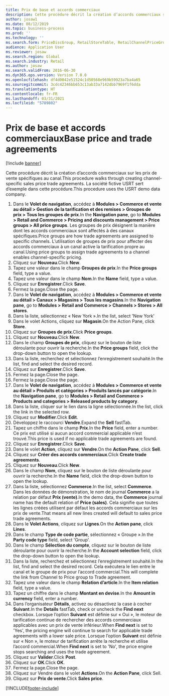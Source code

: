 ```yaml
---
title: Prix de base et accords commerciaux
description: Cette procédure décrit la création d’accords commerciaux sur les prix de vente spécifiques au canal.
author: josaw1
ms.date: 08/12/2019
ms.topic: business-process
ms.prod: ''
ms.technology: ''
ms.search.form: PriceDiscGroup, RetailStoreTable, RetailChannelPriceGroup, EcoResProductDetailsExtended, PriceDiscAdmTable, PriceDiscAdm
audience: Application User
ms.reviewer: josaw
ms.search.region: Global
ms.search.industry: Retail
ms.author: josaw
ms.search.validFrom: 2016-06-30
ms.dyn365.ops.version: Version 7.0.0
ms.openlocfilehash: df4d0042e51524c1d50568e969b59923a7ba4a65
ms.sourcegitcommit: 3cdc42346bb653c13ab33a7142dbb7969f1f6dda
ms.translationtype: HT
ms.contentlocale: fr-FR
ms.lasthandoff: 03/31/2021
ms.locfileid: "5789802"
---
```

# <a name="base-price-and-trade-agreements"></a><span data-ttu-id="f96d1-103">Prix de base et accords commerciaux</span><span class="sxs-lookup"><span data-stu-id="f96d1-103">Base price and trade agreements</span></span>

[!include [banner](../includes/banner.md)]

<span data-ttu-id="f96d1-104">Cette procédure décrit la création d’accords commerciaux sur les prix de vente spécifiques au canal.</span><span class="sxs-lookup"><span data-stu-id="f96d1-104">This procedure walks through creating channel-specific sales price trade agreements.</span></span> <span data-ttu-id="f96d1-105">La société fictive USRT sert d’exemple dans cette procédure.</span><span class="sxs-lookup"><span data-stu-id="f96d1-105">This procedure uses the USRT demo data company.</span></span>

1. <span data-ttu-id="f96d1-106">Dans le **Volet de navigation**, accédez à **Modules > Commerce et vente au détail > Gestion de la tarification et des remises > Groupes de prix > Tous les groupes de prix**.</span><span class="sxs-lookup"><span data-stu-id="f96d1-106">In the **Navigation pane**, go to **Modules > Retail and Commerce > Pricing and discounts management > Price groups > All price groups**.</span></span> <span data-ttu-id="f96d1-107">Les groupes de prix désignent la manière dont les accords commerciaux sont affectés à des canaux spécifiques.</span><span class="sxs-lookup"><span data-stu-id="f96d1-107">Price groups are how trade agreements are assigned to specific channels.</span></span> <span data-ttu-id="f96d1-108">L’utilisation de groupes de prix pour affecter des accords commerciaux à un canal active la tarification propre au canal.</span><span class="sxs-lookup"><span data-stu-id="f96d1-108">Using price groups to assign trade agreements to a channel enables channel-specific pricing.</span></span>  
2. <span data-ttu-id="f96d1-109">Cliquez sur **Nouveau**.</span><span class="sxs-lookup"><span data-stu-id="f96d1-109">Click **New**.</span></span>
3. <span data-ttu-id="f96d1-110">Tapez une valeur dans le champ **Groupes de prix**.</span><span class="sxs-lookup"><span data-stu-id="f96d1-110">In the **Price groups** field, type a value.</span></span>
4. <span data-ttu-id="f96d1-111">Tapez une valeur dans le champ **Nom**.</span><span class="sxs-lookup"><span data-stu-id="f96d1-111">In the **Name** field, type a value.</span></span>
5. <span data-ttu-id="f96d1-112">Cliquez sur **Enregistrer**.</span><span class="sxs-lookup"><span data-stu-id="f96d1-112">Click **Save**.</span></span>
6. <span data-ttu-id="f96d1-113">Fermez la page.</span><span class="sxs-lookup"><span data-stu-id="f96d1-113">Close the page.</span></span>
7. <span data-ttu-id="f96d1-114">Dans le **Volet de navigation**, accédez à **Modules > Commerce et vente au détail > Canaux > Magasins > Tous les magasins**.</span><span class="sxs-lookup"><span data-stu-id="f96d1-114">In the **Navigation pane**, go to **Modules > Retail and Commerce > Channels > Stores > All stores**.</span></span>
8. <span data-ttu-id="f96d1-115">Dans la liste, sélectionnez « New York ».</span><span class="sxs-lookup"><span data-stu-id="f96d1-115">In the list, select 'New York'</span></span>
9. <span data-ttu-id="f96d1-116">Dans le volet Actions, cliquez sur **Magasin**.</span><span class="sxs-lookup"><span data-stu-id="f96d1-116">On the Action Pane, click **Store**.</span></span>
10. <span data-ttu-id="f96d1-117">Cliquez sur **Groupes de prix**.</span><span class="sxs-lookup"><span data-stu-id="f96d1-117">Click **Price groups**.</span></span>
11. <span data-ttu-id="f96d1-118">Cliquez sur **Nouveau**.</span><span class="sxs-lookup"><span data-stu-id="f96d1-118">Click **New**.</span></span>
12. <span data-ttu-id="f96d1-119">Dans le champ **Groupes de prix**, cliquez sur le bouton de liste déroulante pour ouvrir la recherche.</span><span class="sxs-lookup"><span data-stu-id="f96d1-119">In the **Price groups** field, click the drop-down button to open the lookup.</span></span>
13. <span data-ttu-id="f96d1-120">Dans la liste, recherchez et sélectionnez l’enregistrement souhaité.</span><span class="sxs-lookup"><span data-stu-id="f96d1-120">In the list, find and select the desired record.</span></span>
14. <span data-ttu-id="f96d1-121">Cliquez sur **Enregistrer**.</span><span class="sxs-lookup"><span data-stu-id="f96d1-121">Click **Save**.</span></span>
15. <span data-ttu-id="f96d1-122">Fermez la page.</span><span class="sxs-lookup"><span data-stu-id="f96d1-122">Close the page.</span></span>
16. <span data-ttu-id="f96d1-123">Fermez la page.</span><span class="sxs-lookup"><span data-stu-id="f96d1-123">Close the page.</span></span>
17. <span data-ttu-id="f96d1-124">Dans le **Volet de navigation**, accédez à **Modules > Commerce et vente au détail > Produits et catégories > Produits lancés par catégorie**.</span><span class="sxs-lookup"><span data-stu-id="f96d1-124">In the **Navigation pane**, go to **Modules > Retail and Commerce > Products and categories > Released products by category**.</span></span>
18. <span data-ttu-id="f96d1-125">Dans la liste, cliquer sur le lien dans la ligne sélectionnée.</span><span class="sxs-lookup"><span data-stu-id="f96d1-125">In the list, click the link in the selected row.</span></span>
19. <span data-ttu-id="f96d1-126">Cliquez sur **Modifier**.</span><span class="sxs-lookup"><span data-stu-id="f96d1-126">Click **Edit**.</span></span>
20. <span data-ttu-id="f96d1-127">Développez le raccourci **Vendre**.</span><span class="sxs-lookup"><span data-stu-id="f96d1-127">Expand the **Sell** fastTab.</span></span>
21. <span data-ttu-id="f96d1-128">Tapez un chiffre dans le champ **Prix**.</span><span class="sxs-lookup"><span data-stu-id="f96d1-128">In the **Price** field, enter a number.</span></span> <span data-ttu-id="f96d1-129">Ce prix est utilisé si aucun accord commercial applicable n’est trouvé.</span><span class="sxs-lookup"><span data-stu-id="f96d1-129">This price is used if no applicable trade agreements are found.</span></span>  
22. <span data-ttu-id="f96d1-130">Cliquez sur **Enregistrer**.</span><span class="sxs-lookup"><span data-stu-id="f96d1-130">Click **Save**.</span></span>
23. <span data-ttu-id="f96d1-131">Dans le volet **Action**, cliquez sur **Vendre**.</span><span class="sxs-lookup"><span data-stu-id="f96d1-131">On the **Action Pane**, click **Sell**.</span></span>
24. <span data-ttu-id="f96d1-132">Cliquez sur **Créer des accords commerciaux**.</span><span class="sxs-lookup"><span data-stu-id="f96d1-132">Click **Create trade agreements**.</span></span>
25. <span data-ttu-id="f96d1-133">Cliquez sur **Nouveau**.</span><span class="sxs-lookup"><span data-stu-id="f96d1-133">Click **New**.</span></span>
26. <span data-ttu-id="f96d1-134">Dans le champ **Nom**, cliquez sur le bouton de liste déroulante pour ouvrir la recherche.</span><span class="sxs-lookup"><span data-stu-id="f96d1-134">In the **Name** field, click the drop-down button to open the lookup.</span></span>
27. <span data-ttu-id="f96d1-135">Dans la liste, sélectionnez **Commerce**.</span><span class="sxs-lookup"><span data-stu-id="f96d1-135">In the list, select **Commerce**.</span></span> <span data-ttu-id="f96d1-136">Dans les données de démonstration, le nom de journal **Commerce** a la relation par défaut **Prix (vente)**.</span><span class="sxs-lookup"><span data-stu-id="f96d1-136">In the demo data, the **Commerce** journal name has the default relation of **Price (sales)**.</span></span> <span data-ttu-id="f96d1-137">Cela signifie que toutes les lignes créées utilisent par défaut les accords commerciaux sur les prix de vente.</span><span class="sxs-lookup"><span data-stu-id="f96d1-137">That means all new lines created will default to sales price trade agreements.</span></span>  
28. <span data-ttu-id="f96d1-138">Dans le **Volet Actions**, cliquez sur **Lignes**.</span><span class="sxs-lookup"><span data-stu-id="f96d1-138">On the **Action pane**, click **Lines**.</span></span>
29. <span data-ttu-id="f96d1-139">Dans le champ **Type de code partie**, sélectionnez « Groupe ».</span><span class="sxs-lookup"><span data-stu-id="f96d1-139">In the **Party code type** field, select 'Group'.</span></span>
30. <span data-ttu-id="f96d1-140">Dans le champ **Sélection du compte**, cliquez sur le bouton de liste déroulante pour ouvrir la recherche.</span><span class="sxs-lookup"><span data-stu-id="f96d1-140">In the **Account selection** field, click the drop-down button to open the lookup.</span></span>
31. <span data-ttu-id="f96d1-141">Dans la liste, recherchez et sélectionnez l’enregistrement souhaité.</span><span class="sxs-lookup"><span data-stu-id="f96d1-141">In the list, find and select the desired record.</span></span> <span data-ttu-id="f96d1-142">Cela exécutera le lien entre le canal et le groupe de prix pour l’accord commercial.</span><span class="sxs-lookup"><span data-stu-id="f96d1-142">This will complete the link from Channel to Price group to Trade agreement.</span></span>  
32. <span data-ttu-id="f96d1-143">Tapez une valeur dans le champ **Relation d’article**.</span><span class="sxs-lookup"><span data-stu-id="f96d1-143">In the **Item relation** field, type a value.</span></span>
33. <span data-ttu-id="f96d1-144">Tapez un chiffre dans le champ **Montant en devise**.</span><span class="sxs-lookup"><span data-stu-id="f96d1-144">In the **Amount in currency** field, enter a number.</span></span>
34. <span data-ttu-id="f96d1-145">Dans l’organisateur **Détails**, activez ou désactivez la case à cocher **Suivant**.</span><span class="sxs-lookup"><span data-stu-id="f96d1-145">In the **Details** fastTab, check or uncheck the **Find next** checkbox.</span></span> <span data-ttu-id="f96d1-146">Lorsque l’option **Suivant** est définie sur « Oui », le moteur de tarification continue de rechercher des accords commerciaux applicables avec un prix de vente inférieur.</span><span class="sxs-lookup"><span data-stu-id="f96d1-146">When **Find next** is set to 'Yes', the pricing engine will continue to search for applicable trade agreements with a lower sale price.</span></span> <span data-ttu-id="f96d1-147">Lorsque l’option **Suivant** est définie sur « Non », le moteur de tarification arrête la recherche et utilise l’accord commercial.</span><span class="sxs-lookup"><span data-stu-id="f96d1-147">When **Find next** is set to 'No', the price engine stops searching and uses the trade agreement.</span></span>  
35. <span data-ttu-id="f96d1-148">Cliquez sur **Valider**.</span><span class="sxs-lookup"><span data-stu-id="f96d1-148">Click **Post**.</span></span>
36. <span data-ttu-id="f96d1-149">Cliquez sur **OK**.</span><span class="sxs-lookup"><span data-stu-id="f96d1-149">Click **OK**.</span></span>
37. <span data-ttu-id="f96d1-150">Fermez la page.</span><span class="sxs-lookup"><span data-stu-id="f96d1-150">Close the page.</span></span>
38. <span data-ttu-id="f96d1-151">Cliquez sur Vendre dans le volet **Actions**.</span><span class="sxs-lookup"><span data-stu-id="f96d1-151">On the **Action Pane**, click Sell.</span></span>
39. <span data-ttu-id="f96d1-152">Cliquez sur **Prix de vente**.</span><span class="sxs-lookup"><span data-stu-id="f96d1-152">Click **Sales price**.</span></span>



[!INCLUDE[footer-include](../../includes/footer-banner.md)]